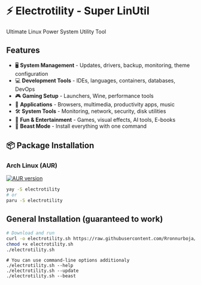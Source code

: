 # ⚡ Electrotility - Super LinUtil

Ultimate Linux Power System Utility Tool

## Features

- 🖥️ **System Management** - Updates, drivers, backup, monitoring, theme configuration
- 💻 **Development Tools** - IDEs, languages, containers, databases, DevOps  
- 🎮 **Gaming Setup** - Launchers, Wine, performance tools
- 📱 **Applications** - Browsers, multimedia, productivity apps, music
- 🛠️ **System Tools** - Monitoring, network, security, disk utilities
- 🎉 **Fun & Entertainment** - Games, visual effects, AI tools, E-books
- 🐉 **Beast Mode** - Install everything with one command

## 📦 Package Installation

### Arch Linux (AUR)
[![AUR version](https://img.shields.io/aur/version/electrotility)](https://aur.archlinux.org/packages/electrotility)

```bash
yay -S electrotility
# or
paru -S electrotility
```

## General Installation (guaranteed to work)

```bash
# Download and run
curl -o electrotility.sh https://raw.githubusercontent.com/Rronnurboja/electrotility/main/electrotility.sh
chmod +x electrotility.sh
./electrotility.sh
```
```
# You can use command-line options additionaly
./electrotility.sh --help
./electrotility.sh --update
./electrotility.sh --beast
```
